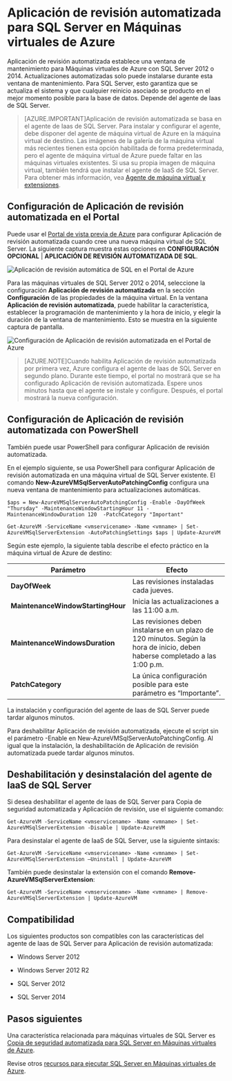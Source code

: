 <properties 
   pageTitle="Aplicación de revisión automatizada para SQL Server en Máquinas virtuales de Azure"
   description="Explica la característica Aplicación de revisión automatizada para Máquinas virtuales de SQL Server que se ejecuta en Azure."
   services="virtual-machines"
   documentationCenter="na"
   authors="rothja"
   manager="jeffreyg"
   editor="monicar" />
<tags 
   ms.service="virtual-machines"
   ms.devlang="na"
   ms.topic="article"
   ms.tgt_pltfrm="vm-windows-sql-server"
   ms.workload="infrastructure-services"
   ms.date="08/05/2015"
   ms.author="jroth" />

# Aplicación de revisión automatizada para SQL Server en Máquinas virtuales de Azure

Aplicación de revisión automatizada establece una ventana de mantenimiento para Máquinas virtuales de Azure con SQL Server 2012 o 2014. Actualizaciones automatizadas solo puede instalarse durante esta ventana de mantenimiento. Para SQL Server, esto garantiza que se actualiza el sistema y que cualquier reinicio asociado se producto en el mejor momento posible para la base de datos. Depende del agente de Iaas de SQL Server.

>[AZURE.IMPORTANT]Aplicación de revisión automatizada se basa en el agente de Iaas de SQL Server. Para instalar y configurar el agente, debe disponer del agente de máquina virtual de Azure en la máquina virtual de destino. Las imágenes de la galería de la máquina virtual más recientes tienen esta opción habilitada de forma predeterminada, pero el agente de máquina virtual de Azure puede faltar en las máquinas virtuales existentes. Si usa su propia imagen de máquina virtual, también tendrá que instalar el agente de IaaS de SQL Server. Para obtener más información, vea [Agente de máquina virtual y extensiones](http://azure.microsoft.com/blog/2014/04/15/vm-agent-and-extensions-part-2/).

## Configuración de Aplicación de revisión automatizada en el Portal

Puede usar el [Portal de vista previa de Azure](http://go.microsoft.com/fwlink/?LinkID=525040&clcid=0x409) para configurar Aplicación de revisión automatizada cuando cree una nueva máquina virtual de SQL Server. La siguiente captura muestra estas opciones en **CONFIGURACIÓN OPCIONAL** | **APLICACIÓN DE REVISIÓN AUTOMATIZADA DE SQL**.

![Aplicación de revisión automática de SQL en el Portal de Azure](./media/virtual-machines-sql-server-automated-patching/IC778484.jpg)

Para las máquinas virtuales de SQL Server 2012 o 2014, seleccione la configuración **Aplicación de revisión automatizada** en la sección **Configuración** de las propiedades de la máquina virtual. En la ventana **Aplicación de revisión automatizada**, puede habilitar la característica, establecer la programación de mantenimiento y la hora de inicio, y elegir la duración de la ventana de mantenimiento. Esto se muestra en la siguiente captura de pantalla.

![Configuración de Aplicación de revisión automatizada en el Portal de Azure](./media/virtual-machines-sql-server-automated-patching/IC792132.jpg)

>[AZURE.NOTE]Cuando habilita Aplicación de revisión automatizada por primera vez, Azure configura el agente de Iaas de SQL Server en segundo plano. Durante este tiempo, el portal no mostrará que se ha configurado Aplicación de revisión automatizada. Espere unos minutos hasta que el agente se instale y configure. Después, el portal mostrará la nueva configuración.

## Configuración de Aplicación de revisión automatizada con PowerShell

También puede usar PowerShell para configurar Aplicación de revisión automatizada.

En el ejemplo siguiente, se usa PowerShell para configurar Aplicación de revisión automatizada en una máquina virtual de SQL Server existente. El comando **New-AzureVMSqlServerAutoPatchingConfig** configura una nueva ventana de mantenimiento para actualizaciones automáticas.

    $aps = New-AzureVMSqlServerAutoPatchingConfig -Enable -DayOfWeek "Thursday" -MaintenanceWindowStartingHour 11 -MaintenanceWindowDuration 120  -PatchCategory "Important"
    
    Get-AzureVM -ServiceName <vmservicename> -Name <vmname> | Set-AzureVMSqlServerExtension -AutoPatchingSettings $aps | Update-AzureVM

Según este ejemplo, la siguiente tabla describe el efecto práctico en la máquina virtual de Azure de destino:

|Parámetro|Efecto|
|---|---|
|**DayOfWeek**|Las revisiones instaladas cada jueves.|
|**MaintenanceWindowStartingHour**|Inicia las actualizaciones a las 11:00 a.m.|
|**MaintenanceWindowsDuration**|Las revisiones deben instalarse en un plazo de 120 minutos. Según la hora de inicio, deben haberse completado a las 1:00 p.m.|
|**PatchCategory**|La única configuración posible para este parámetro es “Importante”.|

La instalación y configuración del agente de Iaas de SQL Server puede tardar algunos minutos.

Para deshabilitar Aplicación de revisión automatizada, ejecute el script sin el parámetro -Enable en New-AzureVMSqlServerAutoPatchingConfig. Al igual que la instalación, la deshabilitación de Aplicación de revisión automatizada puede tardar algunos minutos.

## Deshabilitación y desinstalación del agente de IaaS de SQL Server

Si desea deshabilitar el agente de Iaas de SQL Server para Copia de seguridad automatizada y Aplicación de revisión, use el siguiente comando:

    Get-AzureVM -ServiceName <vmservicename> -Name <vmname> | Set-AzureVMSqlServerExtension -Disable | Update-AzureVM

Para desinstalar el agente de IaaS de SQL Server, use la siguiente sintaxis:

    Get-AzureVM -ServiceName <vmservicename> -Name <vmname> | Set-AzureVMSqlServerExtension –Uninstall | Update-AzureVM

También puede desinstalar la extensión con el comando **Remove-AzureVMSqlServerExtension**:

    Get-AzureVM -ServiceName <vmservicename> -Name <vmname> | Remove-AzureVMSqlServerExtension | Update-AzureVM

## Compatibilidad

Los siguientes productos son compatibles con las características del agente de Iaas de SQL Server para Aplicación de revisión automatizada:

- Windows Server 2012

- Windows Server 2012 R2

- SQL Server 2012

- SQL Server 2014

## Pasos siguientes

Una característica relacionada para máquinas virtuales de SQL Server es [Copia de seguridad automatizada para SQL Server en Máquinas virtuales de Azure](virtual-machines-sql-server-automated-backup.md).

Revise otros [recursos para ejecutar SQL Server en Máquinas virtuales de Azure](virtual-machines-sql-server-infrastructure-services.md).

<!---HONumber=August15_HO6-->